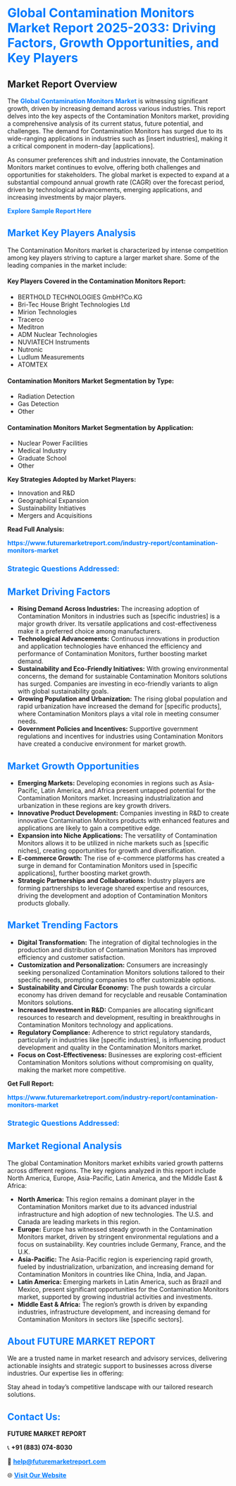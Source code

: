 <h1 style="color: #007BFF;">Global Contamination Monitors Market Report 2025-2033: Driving Factors, Growth Opportunities, and Key Players</h1>

<section id="overview">
<h2>Market Report Overview</h2>
<p>The <a href="https://www.futuremarketreport.com/industry-report/contamination-monitors-market" style="color: #007BFF; text-decoration: none;"><strong>Global Contamination Monitors Market</strong></a> is witnessing significant growth, driven by increasing demand across various industries. This report delves into the key aspects of the Contamination Monitors market, providing a comprehensive analysis of its current status, future potential, and challenges. The demand for Contamination Monitors has surged due to its wide-ranging applications in industries such as [insert industries], making it a critical component in modern-day [applications].</p>
<p>As consumer preferences shift and industries innovate, the Contamination Monitors market continues to evolve, offering both challenges and opportunities for stakeholders. The global market is expected to expand at a substantial compound annual growth rate (CAGR) over the forecast period, driven by technological advancements, emerging applications, and increasing investments by major players.</p>
</section>

<section id="overview">
<p><a href="https://www.futuremarketreport.com/request-sample/reportId=116000" style="color: #007BFF; text-decoration: none;"><strong>Explore Sample Report Here</strong></a></p>
</section>

<section id="key-players">
<h2 style="color: #007BFF;">Market Key Players Analysis</h2>
<p>The Contamination Monitors market is characterized by intense competition among key players striving to capture a larger market share. Some of the leading companies in the market include:</p>
<h4>Key Players Covered in the Contamination Monitors Report:</h4>
<ul><li>BERTHOLD TECHNOLOGIES GmbH?Co.KG</li><li>Bri-Tec House Bright Technologies Ltd</li><li>Mirion Technologies</li><li>Tracerco</li><li>Meditron</li><li>ADM Nuclear Technologies</li><li>NUVIATECH Instruments</li><li>Nutronic</li><li>Ludlum Measurements</li><li>ATOMTEX</li></ul>
<h4>Contamination Monitors Market Segmentation by Type:</h4>
<ul><li>Radiation Detection</li><li>Gas Detection</li><li>Other</li></ul>

<h4>Contamination Monitors Market Segmentation by Application:</h4>
<ul><li>Nuclear Power Facilities</li><li>Medical Industry</li><li>Graduate School</li><li>Other</li></ul>
<p><strong>Key Strategies Adopted by Market Players:</strong></p>
<ul>
<li>Innovation and R&D</li>
<li>Geographical Expansion</li>
<li>Sustainability Initiatives</li>
<li>Mergers and Acquisitions</li>
</ul>
</section>

<section>
<p><strong>Read Full Analysis: </strong></p><a href="https://www.futuremarketreport.com/industry-report/contamination-monitors-market" style="color: #007BFF; text-decoration: none;"><strong>https://www.futuremarketreport.com/industry-report/contamination-monitors-market</strong></a>
<h3 style="color: #007BFF;">Strategic Questions Addressed:</h3>
</section>

<section id="driving-factors">
<h2 style="color: #007BFF;">Market Driving Factors</h2>
<ul>
<li><strong>Rising Demand Across Industries:</strong> The increasing adoption of Contamination Monitors in industries such as [specific industries] is a major growth driver. Its versatile applications and cost-effectiveness make it a preferred choice among manufacturers.</li>
<li><strong>Technological Advancements:</strong> Continuous innovations in production and application technologies have enhanced the efficiency and performance of Contamination Monitors, further boosting market demand.</li>
<li><strong>Sustainability and Eco-Friendly Initiatives:</strong> With growing environmental concerns, the demand for sustainable Contamination Monitors solutions has surged. Companies are investing in eco-friendly variants to align with global sustainability goals.</li>
<li><strong>Growing Population and Urbanization:</strong> The rising global population and rapid urbanization have increased the demand for [specific products], where Contamination Monitors plays a vital role in meeting consumer needs.</li>
<li><strong>Government Policies and Incentives:</strong> Supportive government regulations and incentives for industries using Contamination Monitors have created a conducive environment for market growth.</li>
</ul>
</section>

<section id="growth-opportunities">
<h2 style="color: #007BFF;">Market Growth Opportunities</h2>
<ul>
<li><strong>Emerging Markets:</strong> Developing economies in regions such as Asia-Pacific, Latin America, and Africa present untapped potential for the Contamination Monitors market. Increasing industrialization and urbanization in these regions are key growth drivers.</li>
<li><strong>Innovative Product Development:</strong> Companies investing in R&D to create innovative Contamination Monitors products with enhanced features and applications are likely to gain a competitive edge.</li>
<li><strong>Expansion into Niche Applications:</strong> The versatility of Contamination Monitors allows it to be utilized in niche markets such as [specific niches], creating opportunities for growth and diversification.</li>
<li><strong>E-commerce Growth:</strong> The rise of e-commerce platforms has created a surge in demand for Contamination Monitors used in [specific applications], further boosting market growth.</li>
<li><strong>Strategic Partnerships and Collaborations:</strong> Industry players are forming partnerships to leverage shared expertise and resources, driving the development and adoption of Contamination Monitors products globally.</li>
</ul>
</section>

<section id="trending-factors">
<h2 style="color: #007BFF;">Market Trending Factors</h2>
<ul>
<li><strong>Digital Transformation:</strong> The integration of digital technologies in the production and distribution of Contamination Monitors has improved efficiency and customer satisfaction.</li>
<li><strong>Customization and Personalization:</strong> Consumers are increasingly seeking personalized Contamination Monitors solutions tailored to their specific needs, prompting companies to offer customizable options.</li>
<li><strong>Sustainability and Circular Economy:</strong> The push towards a circular economy has driven demand for recyclable and reusable Contamination Monitors solutions.</li>
<li><strong>Increased Investment in R&D:</strong> Companies are allocating significant resources to research and development, resulting in breakthroughs in Contamination Monitors technology and applications.</li>
<li><strong>Regulatory Compliance:</strong> Adherence to strict regulatory standards, particularly in industries like [specific industries], is influencing product development and quality in the Contamination Monitors market.</li>
<li><strong>Focus on Cost-Effectiveness:</strong> Businesses are exploring cost-efficient Contamination Monitors solutions without compromising on quality, making the market more competitive.</li>
</ul>
</section>

<section>
<p><strong>Get Full Report: </strong></p><a href="https://www.futuremarketreport.com/industry-report/contamination-monitors-market" style="color: #007BFF; text-decoration: none;"><strong>https://www.futuremarketreport.com/industry-report/contamination-monitors-market</strong></a>
<h3 style="color: #007BFF;">Strategic Questions Addressed:</h3>
</section>


<section id="regional-analysis">
<h2 style="color: #007BFF;">Market Regional Analysis</h2>
<p>The global Contamination Monitors market exhibits varied growth patterns across different regions. The key regions analyzed in this report include North America, Europe, Asia-Pacific, Latin America, and the Middle East & Africa:</p>
<ul>
<li><strong>North America:</strong> This region remains a dominant player in the Contamination Monitors market due to its advanced industrial infrastructure and high adoption of new technologies. The U.S. and Canada are leading markets in this region.</li>
<li><strong>Europe:</strong> Europe has witnessed steady growth in the Contamination Monitors market, driven by stringent environmental regulations and a focus on sustainability. Key countries include Germany, France, and the U.K.</li>
<li><strong>Asia-Pacific:</strong> The Asia-Pacific region is experiencing rapid growth, fueled by industrialization, urbanization, and increasing demand for Contamination Monitors in countries like China, India, and Japan.</li>
<li><strong>Latin America:</strong> Emerging markets in Latin America, such as Brazil and Mexico, present significant opportunities for the Contamination Monitors market, supported by growing industrial activities and investments.</li>
<li><strong>Middle East & Africa:</strong> The region’s growth is driven by expanding industries, infrastructure development, and increasing demand for Contamination Monitors in sectors like [specific sectors].</li>
</ul>
</section>

<footer>
<h2 style="color: #007BFF;">About FUTURE MARKET REPORT</h2>
<p>We are a trusted name in market research and advisory services, delivering actionable insights and strategic support to businesses across diverse industries. Our expertise lies in offering:</p>

<p>Stay ahead in today’s competitive landscape with our tailored research solutions.</p>

<h2 style="color: #007BFF;">Contact Us:</h2>
<p><strong>FUTURE MARKET REPORT</strong></p>
<p>📞 <strong>+91 (883) 074-8030</strong></p>
<p>📧 <strong><a href="mailto:help@futuremarketreport.com" style="color: #007BFF;">help@futuremarketreport.com</a></strong></p>
<p>🌐 <strong><a href="https://www.futuremarketreport.com/" style="color: #007BFF;">Visit Our Website</a></strong></p>
</footer>